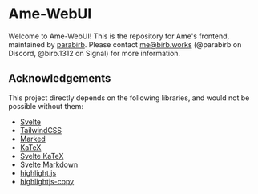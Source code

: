 # Ame-WebUI
Welcome to Ame-WebUI! This is the repository for Ame's frontend, maintained by [parabirb](https://birb.works). Please contact me@birb.works (@parabirb on Discord, @birb.1312 on Signal) for more information.

## Acknowledgements
This project directly depends on the following libraries, and would not be possible without them:

* [Svelte](https://svelte.dev/)
* [TailwindCSS](https://tailwindcss.com)
* [Marked](https://marked.js.org/)
* [KaTeX](https://katex.org/)
* [Svelte KaTeX](https://www.npmjs.com/package/svelte-katex)
* [Svelte Markdown](https://www.npmjs.com/package/svelte-markdown)
* [highlight.js](https://highlightjs.org/)
* [highlightjs-copy](https://www.npmjs.com/package/highlightjs-copy)